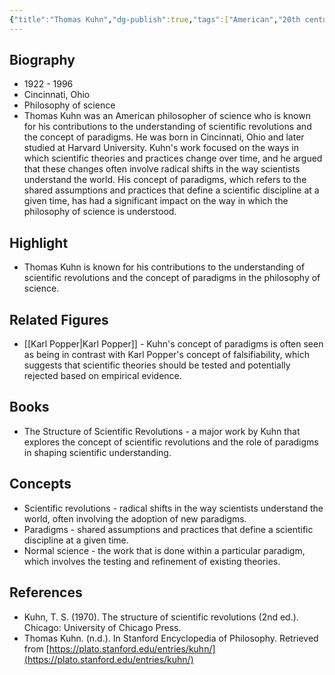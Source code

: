 ```yaml
---
{"title":"Thomas Kuhn","dg-publish":true,"tags":["American","20th century","contemporary-era","philosophers-of-science","figures"],"born-date":1922,"keywords":"Thomas Kuhn, philosophy of science, scientific revolutions, paradigms","aliases":"American philosopher of science","permalink":"/philosophers/contemporary-era/thomas-kuhn/","dgPassFrontmatter":true}
---
```



## Biography

-   1922 - 1996
-   Cincinnati, Ohio
-   Philosophy of science
-   Thomas Kuhn was an American philosopher of science who is known for his contributions to the understanding of scientific revolutions and the concept of paradigms. He was born in Cincinnati, Ohio and later studied at Harvard University. Kuhn's work focused on the ways in which scientific theories and practices change over time, and he argued that these changes often involve radical shifts in the way scientists understand the world. His concept of paradigms, which refers to the shared assumptions and practices that define a scientific discipline at a given time, has had a significant impact on the way in which the philosophy of science is understood.

## Highlight

-   Thomas Kuhn is known for his contributions to the understanding of scientific revolutions and the concept of paradigms in the philosophy of science.

## Related Figures

-   [[Karl Popper\|Karl Popper]] - Kuhn's concept of paradigms is often seen as being in contrast with Karl Popper's concept of falsifiability, which suggests that scientific theories should be tested and potentially rejected based on empirical evidence.

## Books

-   The Structure of Scientific Revolutions - a major work by Kuhn that explores the concept of scientific revolutions and the role of paradigms in shaping scientific understanding.

## Concepts

-   Scientific revolutions - radical shifts in the way scientists understand the world, often involving the adoption of new paradigms.
-   Paradigms - shared assumptions and practices that define a scientific discipline at a given time.
-   Normal science - the work that is done within a particular paradigm, which involves the testing and refinement of existing theories.

## References

-   Kuhn, T. S. (1970). The structure of scientific revolutions (2nd ed.). Chicago: University of Chicago Press.
-   Thomas Kuhn. (n.d.). In Stanford Encyclopedia of Philosophy. Retrieved from [https://plato.stanford.edu/entries/kuhn/](https://plato.stanford.edu/entries/kuhn/)